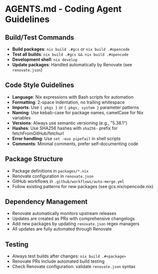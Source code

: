 # AGENTS.md - Coding Agent Guidelines

## Build/Test Commands

- **Build packages**: `nix build .#gcs` or `nix build .#opencode`
- **Test all builds**: `nix build .#gcs && nix build .#opencode`
- **Development shell**: `nix develop`
- **Update packages**: Handled automatically by Renovate (see `renovate.json`)

## Code Style Guidelines

- **Language**: Nix expressions with Bash scripts for automation
- **Formatting**: 2-space indentation, no trailing whitespace
- **Imports**: Use `{ pkgs }` or `{ pkgs, system }` parameter patterns
- **Naming**: Use kebab-case for package names, camelCase for Nix variables
- **Versions**: Always use semantic versioning (e.g., "5.38.1")
- **Hashes**: Use SHA256 hashes with `sha256-` prefix for fetchFromGitHub/fetchurl
- **Error handling**: Use `set -euo pipefail` in shell scripts
- **Comments**: Minimal comments, prefer self-documenting code

## Package Structure

- Package definitions in `packages/*.nix`
- Renovate configuration in `renovate.json`
- GitHub workflows in `.github/workflows/auto-merge.yml`
- Follow existing patterns for new packages (see gcs.nix/opencode.nix)

## Dependency Management

- Renovate automatically monitors upstream releases
- Updates are created as PRs with comprehensive changelogs
- Add new packages by updating `renovate.json` regex managers
- All updates are fully automated through Renovate

## Testing

- Always test builds after changes: `nix build .#<package>`
- Renovate PRs include automated build testing
- Check Renovate configuration: validate `renovate.json` syntax
